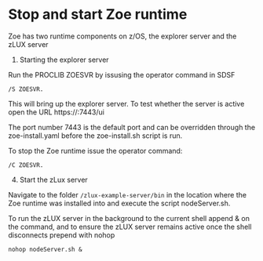 # Stop and start Zoe runtime

Zoe has two runtime components on z/OS, the explorer server and the zLUX server

1. Starting the explorer server

Run the PROCLIB ZOESVR by issusing the operator command in SDSF

```
/S ZOESVR.
```

This will bring up the explorer server.  To test whether the server is active open the URL
https://<hostname>:7443/ui

The port number 7443 is the default port and can be overridden through the zoe-install.yaml before the zoe-install.sh script is run.  

To stop the Zoe runtime issue the operator command:

```
/C ZOESVR.  
```

4. Start the zLux server

Navigate to the folder `/zlux-example-server/bin` in the location where the Zoe runtime was installed into and execute the script nodeServer.sh.

To run the zLUX server in the background to the current shell append & on the command, and to ensure the zLUX server remains active once the shell disconnects prepend with nohop

```
nohop nodeServer.sh &
```
